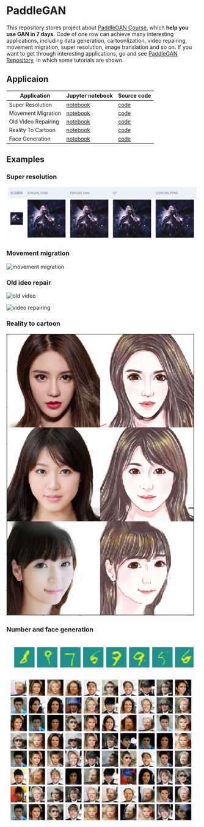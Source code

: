 # PaddleGAN
This repository stores project about [PaddleGAN Course](https://aistudio.baidu.com/aistudio/education/group/info/16651), which **help you use GAN in 7 days**. Code of one row can achieve many interesting applications, including data generation, cartoonlization, video repairing, movement migration, super resolution, image translation and so on. If you want to get through interesting applications, go and see [PaddleGAN Repository](https://github.com/PaddlePaddle/PaddleGAN), in which some tutorials are shown.

## Applicaion

|Application|Jupyter notebook|Source code|
|------|------|---------|
|Super Resolution|[notebook](./jupyternotebook/PaddleGAN-6.ipynb)|[code](./python/PaddleGAN-6.py)|
|Movement Migration|[notebook](./jupyternotebook/PaddleGAN-5.ipynb)|[code](./python/PaddleGAN-5.py)|
|Old Video Repairing|[notebook](./jupyternotebook/PaddleGAN-4.ipynb)|[code](./python/PaddleGAN-4.py)|
|Reality To Cartoon|[notebook](./jupyternotebook/PaddleGAN-3.ipynb)|[code](./python/PaddleGAN-3.py)|
|Face Generation|[notebook](./jupyternotebook/PaddleGAN-1.ipynb)|[code](./python/PaddleGAN-1.py)|

## Examples

### Super resolution

![super resolution](./pics/super%20resolution.png)

### Movement migration

![movement migration](./pics/movement%20migration.gif)

### Old ideo repair

![old video](./pics/moderntimes.gif)

![video repairing](./pics/moderntimes_output.gif)

### Reality to cartoon

![cartoon](./pics/cartoon.png)

### Number and face generation

![number generation](./pics/number%20generation.png)

![face generation](./pics/face%20generation.png)


